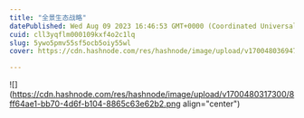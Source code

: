 ```yaml
---
title: "全景生态战略"
datePublished: Wed Aug 09 2023 16:46:53 GMT+0000 (Coordinated Universal Time)
cuid: cll3yqflm000109kxf4o2c1lq
slug: 5ywo5pmv55sf5ocb5oiy55wl
cover: https://cdn.hashnode.com/res/hashnode/image/upload/v1700480369476/54ac0f36-213c-48b1-af0f-1e8f4d10e42e.png

---
```


![](https://cdn.hashnode.com/res/hashnode/image/upload/v1700480317300/8ff64ae1-bb70-4d6f-b104-8865c63e62b2.png align="center")